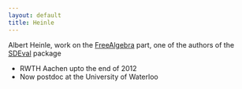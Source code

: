 ```yaml
---
layout: default
title: Heinle
---
```


Albert Heinle, work on the [FreeAlgebra](FreeAlgebra "wikilink") part, one of the authors of the [SDEval](SDEval "wikilink") package

-   RWTH Aachen upto the end of 2012
-   Now postdoc at the University of Waterloo

